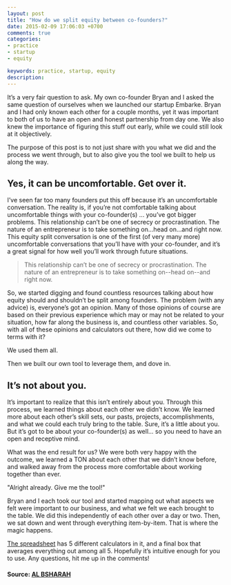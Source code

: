 ```yaml
---
layout: post
title: "How do we split equity between co-founders?"
date: 2015-02-09 17:06:03 +0700
comments: true
categories: 
- practice
- startup
- equity

keywords: practice, startup, equity
description: 
---
```


It’s a very fair question to ask. My own co-founder Bryan and I asked the same question of ourselves when we launched our startup Embarke. Bryan and I had only known each other for a couple months, yet it was important to both of us to have an open and honest partnership from day one. We also knew the importance of figuring this stuff out early, while we could still look at it objectively.

The purpose of this post is to not just share with you what we did and the process we went through, but to also give you the tool we built to help us along the way.

## Yes, it can be uncomfortable. Get over it.

I’ve seen far too many founders put this off because it’s an uncomfortable conversation. The reality is, if you’re not comfortable talking about uncomfortable things with your co-founder(s) ... you’ve got bigger problems. This relationship can’t be one of secrecy or procrastination. The nature of an entrepreneur is to take something on…head on…and right now. This equity split conversation is one of the first (of very many more) uncomfortable conversations that you’ll have with your co-founder, and it’s a great signal for how well you’ll work through future situations.

> This relationship can’t be one of secrecy or procrastination. The nature of an entrepreneur is to take something on--head on--and right now.

So, we started digging and found countless resources talking about how equity should and shouldn’t be split among founders. The problem (with any advice) is, everyone’s got an opinion. Many of those opinions of course are based on their previous experience which may or may not be related to your situation, how far along the business is, and countless other variables. So, with all of these opinions and calculators out there, how did we come to terms with it?

We used them all.

Then we built our own tool to leverage them, and dove in.

## It’s not about you.

It’s important to realize that this isn’t entirely about you. Through this process, we learned things about each other we didn’t know. We learned more about each other’s skill sets, our pasts, projects, accomplishments, and what we could each truly bring to the table. Sure, it’s a little about you. But it’s got to be about your co-founder(s) as well... so you need to have an open and receptive mind. 

What was the end result for us? We were both very happy with the outcome, we learned a TON about each other that we didn’t know before, and walked away from the process more comfortable about working together than ever.

"Alright already. Give me the tool!"

Bryan and I each took our tool and started mapping out what aspects we felt were important to our business, and what we felt we each brought to the table. We did this independently of each other over a day or two. Then, we sat down and went through everything item-by-item. That is where the magic happens.

[The spreadsheet](https://al.bsharah.com/wp-content/uploads/2014/03/Embarke-CoFounder-Equity-Split-Template-2016-01.xlsx) has 5 different calculators in it, and a final box that averages everything out among all 5. Hopefully it’s intuitive enough for you to use. Any questions, hit me up in the comments!

#### Source: [AL BSHARAH](https://al.bsharah.com/co-founders-its-time-to-split-that-equity/)